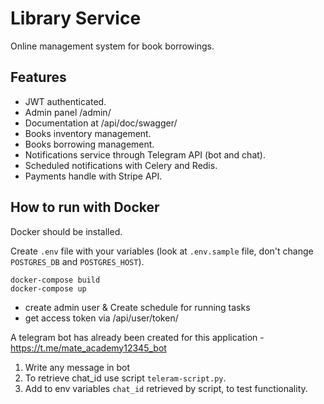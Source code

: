 # Library Service

Online management system for book borrowings.

## Features

* JWT authenticated.
* Admin panel /admin/
* Documentation at /api/doc/swagger/
* Books inventory management.
* Books borrowing management.
* Notifications service through Telegram API (bot and chat).
* Scheduled notifications with Celery and Redis.
* Payments handle with Stripe API.


## How to run with Docker

Docker should be installed.

Create `.env` file with your variables (look at `.env.sample`
file, don't change `POSTGRES_DB` and `POSTGRES_HOST`).

```shell
docker-compose build
docker-compose up
```
* create admin user & Create schedule for running tasks
* get access token via /api/user/token/


A telegram bot has already been created for this application - https://t.me/mate_academy12345_bot 
1. Write any message in bot
2. To retrieve chat_id use script `teleram-script.py`.
3. Add to env variables `chat_id` retrieved by script, to test functionality.
